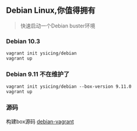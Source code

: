 ## Debian Linux,你值得拥有

> 快速启动一个Debian buster环境

### Debian 10.3

```
vagrant init ysicing/debian
vagrant up
```

### Debian 9.11 不在维护了

```
vagrant init ysicing/debian --box-version 9.11.0
vagrant up
```

### 源码

构建box源码 [debian-vagrant](https://github.com/ysicing/debian-vagrant)